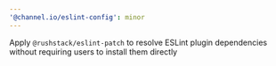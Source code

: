 ```yaml
---
'@channel.io/eslint-config': minor
---
```


Apply `@rushstack/eslint-patch` to resolve ESLint plugin dependencies without requiring users to install them directly
